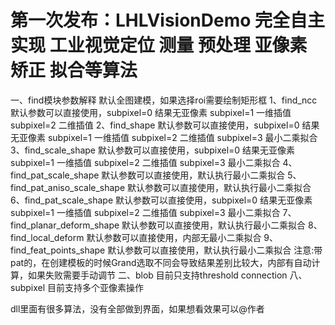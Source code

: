 # 第一次发布：LHLVisionDemo 完全自主实现 工业视觉定位  测量  预处理  亚像素  矫正 拟合等算法 
一、find模块参数解释
默认全图建模，如果选择roi需要绘制矩形框
1、find_ncc                    默认参数可以直接使用，subpixel=0 结果无亚像素 subpixel=1 一维插值 subpixel=2 二维插值
2、find_shape                  默认参数可以直接使用，subpixel=0 结果无亚像素 subpixel=1 一维插值 subpixel=2 二维插值 subpixel=3 最小二乘拟合
3、find_scale_shape            默认参数可以直接使用，subpixel=0 结果无亚像素 subpixel=1 一维插值 subpixel=2 二维插值 subpixel=3 最小二乘拟合
4、find_pat_scale_shape        默认参数可以直接使用，默认执行最小二乘拟合
5、find_pat_aniso_scale_shape  默认参数可以直接使用，默认执行最小二乘拟合
6、find_pat_scale_shape        默认参数可以直接使用，subpixel=0 结果无亚像素 subpixel=1 一维插值 subpixel=2 二维插值 subpixel=3 最小二乘拟合
7、find_planar_deform_shape    默认参数可以直接使用，默认执行最小二乘拟合
8、find_local_deform           默认参数可以直接使用，内部无最小二乘拟合
9、find_feat_points_shape      默认参数可以直接使用，默认执行最小二乘拟合
注意:带pat的，在创建模板的时候Grand选取不同会导致结果差别比较大，内部有自动计算，如果失败需要手动调节
二、blob
    目前只支持threshold  connection
八、subpixel
    目前支持多个亚像素操作

dll里面有很多算法，没有全部做到界面，如果想看效果可以@作者
